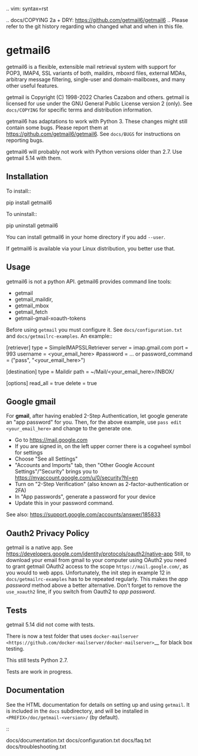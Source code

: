 .. vim: syntax=rst

.. docs/COPYING 2a + DRY: https://github.com/getmail6/getmail6
.. Please refer to the git history regarding who changed what and when in this file.

getmail6
========

getmail6 is a flexible, extensible mail retrieval system with
support for POP3, IMAP4, SSL variants of both, maildirs, mboxrd files,
external MDAs, arbitrary message filtering, single-user and domain-mailboxes,
and many other useful features.

getmail is Copyright (C) 1998-2022 Charles Cazabon and others.
getmail is licensed for use under the GNU General Public License version 2 (only).
See ``docs/COPYING`` for specific terms and distribution information.

getmail6 has adaptations to work with Python 3.
These changes might still contain some bugs.
Please report them at https://github.com/getmail6/getmail6.
See ``docs/BUGS`` for instructions on reporting bugs.

getmail6 will probably not work with Python versions older than 2.7.
Use getmail 5.14 with them.

Installation
------------

To install::

  pip install getmail6

To uninstall::

  pip uninstall getmail6

You can install getmail6 in your home directory if you add ``--user``.

If getmail6 is available via your Linux distribution, you better use that.

Usage
-----

getmail6 is not a python API.
getmail6 provides command line tools:

- getmail
- getmail_maildir,
- getmail_mbox
- getmail_fetch
- getmail-gmail-xoauth-tokens

Before using ``getmail`` you must configure it.
See ``docs/configuration.txt`` and ``docs/getmailrc-examples``.
An example::

  [retriever]
  type = SimpleIMAPSSLRetriever
  server = imap.gmail.com 
  port = 993
  username = <your_email_here>
  #password = ... or
  password_command = ("pass", "<your_email_here>")

  [destination]
  type = Maildir
  path = ~/Mail/<your_email_here>/INBOX/

  [options]
  read_all = true
  delete = true

Google gmail
------------

For **gmail**,
after having enabled 2-Step Authentication,
let google generate an "app password" for you.
Then, for the above example,
use ``pass edit <your_email_here>`` and change to the generate one.

- Go to https://mail.google.com
- If you are signed in, on the left upper corner there is a cogwheel symbol for settings
- Choose "See all Settings"
- "Accounts and Imports" tab, then "Other Google Account Settings"/"Security" brings you to
  https://myaccount.google.com/u/0/security?hl=en
- Turn on "2-Step Verification" (also known as 2-factor-authentication or 2FA)
- In "App passwords", generate a password for your device
- Update this in your password command.

See also: https://support.google.com/accounts/answer/185833

Oauth2 Privacy Policy
---------------------

getmail is a native app.
See
https://developers.google.com/identity/protocols/oauth2/native-app
Still, to download your email from gmail to your computer using OAuth2
you need to grant getmail OAuth2 access to the scope ``https://mail.google.com/``,
as you would to web apps.
Unfortunately, the init step in example 12 in ``docs/getmailrc-examples``
has to be repeated regularly.
This makes the *app password* method above a better alternative.
Don't forget to remove the ``use_xoauth2`` line,
if you switch from Oauth2 to *app password*.

Tests
-----

getmail 5.14 did not come with tests.

There is now a test folder that uses
`docker-mailserver <https://github.com/docker-mailserver/docker-mailserver>`__
for black box testing.

This still tests Python 2.7.

Tests are work in progress.

Documentation
-------------

See the HTML documentation for details on setting up and using ``getmail``.
It is included in the ``docs`` subdirectory,
and will be installed in ``<PREFIX>/doc/getmail-<version>/`` (by default).

::

  docs/documentation.txt
  docs/configuration.txt
  docs/faq.txt
  docs/troubleshooting.txt


